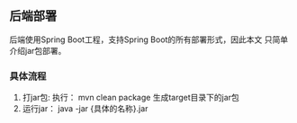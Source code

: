 ## 后端部署
后端使用Spring Boot工程，支持Spring Boot的所有部署形式，因此本文
只简单介绍jar包部署。

### 具体流程
1. 打jar包: 执行： mvn clean package 生成target目录下的jar包
1. 运行jar： java -jar {具体的名称}.jar
